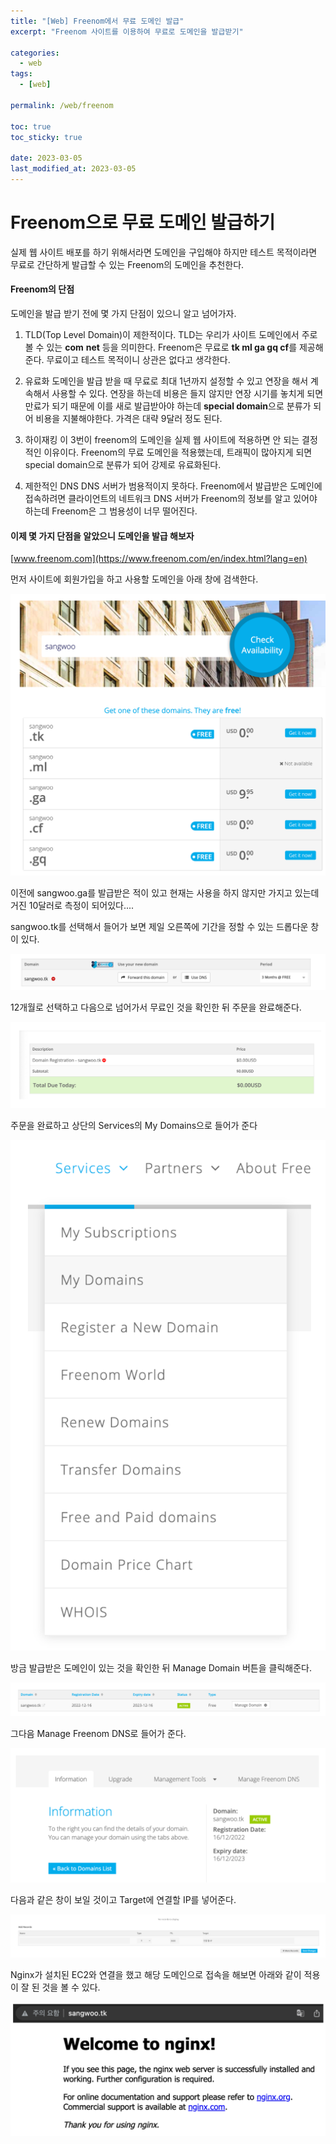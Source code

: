 ```yaml
---
title: "[Web] Freenom에서 무료 도메인 발급"
excerpt: "Freenom 사이트를 이용하여 무료로 도메인을 발급받기"

categories:
  - web
tags:
  - [web]

permalink: /web/freenom

toc: true
toc_sticky: true

date: 2023-03-05
last_modified_at: 2023-03-05
---
```


# Freenom으로 무료 도메인 발급하기

실제 웹 사이트 배포를 하기 위해서라면 도메인을 구입해야 하지만 테스트 목적이라면 무료로 간단하게 발급할 수 있는 Freenom의 도메인을 추천한다.

#### **Freenom의 단점**

도메인을 발급 받기 전에 몇 가지 단점이 있으니 알고 넘어가자.

1. TLD(Top Level Domain)이 제한적이다.
TLD는 우리가 사이트 도메인에서 주로 볼 수 있는 **com** **net** 등을 의미한다. Freenom은 무료로 **tk ml ga gq cf**를 제공해준다. 무료이고 테스트 목적이니 상관은 없다고 생각한다.

2. 유료화
도메인을 발급 받을 때 무료로 최대 1년까지 설정할 수 있고 연장을 해서 계속해서 사용할 수 있다. 연장을 하는데 비용은 들지 않지만 연장 시기를 놓치게 되면 만료가 되기 때문에 이를 새로 발급받아야 하는데 **special domain**으로 분류가 되어 비용을 지불해야한다. 가격은 대략 9달러 정도 된다.

3. 하이재킹
이 3번이 freenom의 도메인을 실제 웹 사이트에 적용하면 안 되는 결정적인 이유이다. Freenom의 무료 도메인을 적용했는데, 트래픽이 많아지게 되면 special domain으로 분류가 되어 강제로 유료화된다. 

4. 제한적인 DNS
DNS 서버가 범용적이지 못하다. Freenom에서 발급받은 도메인에 접속하려면 클라이언트의 네트워크 DNS 서버가 Freenom의 정보를 알고 있어야 하는데 Freenom은 그 범용성이 너무 떨어진다. 

#### **이제 몇 가지 단점을 알았으니 도메인을 발급 해보자**

[www.freenom.com](https://www.freenom.com/en/index.html?lang=en)

먼저 사이트에 회원가입을 하고 사용할 도메인을 아래 창에 검색한다.

![Alt text](../../assets/images/posts_img/Web/2023-03-05-freenom.png)

이전에 sangwoo.ga를 발급받은 적이 있고 현재는 사용을 하지 않지만 가지고 있는데 거진 10달러로 측정이 되어있다....

sangwoo.tk를 선택해서 들어가 보면 제일 오른쪽에 기간을 정할 수 있는 드롭다운 창이 있다.

![Alt text](../../assets/images/posts_img/Web/2023-03-05-freenom2.png)

12개월로 선택하고 다음으로 넘어가서 무료인 것을 확인한 뒤 주문을 완료해준다.

![Alt text](../../assets/images/posts_img/Web/2023-03-05-freenom3.png)

주문을 완료하고 상단의 Services의 My Domains으로 들어가 준다

![Alt text](../../assets/images/posts_img/Web/2023-03-05-freenom4.png)

방금 발급받은 도메인이 있는 것을 확인한 뒤 Manage Domain 버튼을 클릭해준다.

![Alt text](../../assets/images/posts_img/Web/2023-03-05-freenom5.png)

그다음 Manage Freenom DNS로 들어가 준다.

![Alt text](../../assets/images/posts_img/Web/2023-03-05-freenom6.png)

다음과 같은 창이 보일 것이고 Target에 연결할 IP를 넣어준다.

![Alt text](../../assets/images/posts_img/Web/2023-03-05-freenom7.png)

Nginx가 설치된 EC2와 연결을 했고 해당 도메인으로 접속을 해보면 아래와 같이 적용이 잘 된 것을 볼 수 있다.

![Alt text](../../assets/images/posts_img/Web/2023-03-05-freenom8.png)

